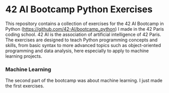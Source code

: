 # 42 AI Bootcamp Python Exercises

This repository contains a collection of exercises for the 42 AI Bootcamp in Python (https://github.com/42-AI/bootcamp_python) I made in the 42 Paris coding school. 42 AI is the association of artificial intelligence of 42 Paris.   
The exercises are designed to teach Python programming concepts and skills, from basic syntax to more advanced topics such as object-oriented programming and data analysis, here especially to apply to machine learning projects.

### Machine Learning

The second part of the bootcamp was about machine learning. I just made the first exercises.
